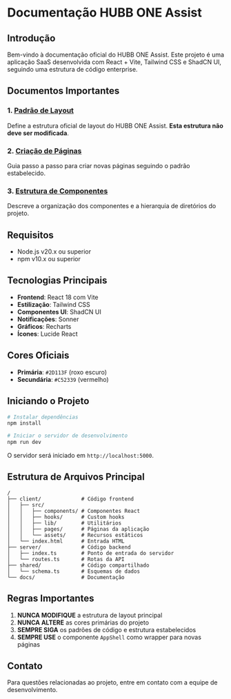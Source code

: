 # Documentação HUBB ONE Assist

## Introdução

Bem-vindo à documentação oficial do HUBB ONE Assist. Este projeto é uma aplicação SaaS desenvolvida com React + Vite, Tailwind CSS e ShadCN UI, seguindo uma estrutura de código enterprise.

## Documentos Importantes

### 1. [Padrão de Layout](./PADRAO_LAYOUT.md)
Define a estrutura oficial de layout do HUBB ONE Assist. **Esta estrutura não deve ser modificada**.

### 2. [Criação de Páginas](./CRIACAO_PAGINAS.md)
Guia passo a passo para criar novas páginas seguindo o padrão estabelecido.

### 3. [Estrutura de Componentes](./ESTRUTURA_COMPONENTES.md)
Descreve a organização dos componentes e a hierarquia de diretórios do projeto.

## Requisitos

- Node.js v20.x ou superior
- npm v10.x ou superior

## Tecnologias Principais

- **Frontend**: React 18 com Vite
- **Estilização**: Tailwind CSS
- **Componentes UI**: ShadCN UI
- **Notificações**: Sonner
- **Gráficos**: Recharts
- **Ícones**: Lucide React

## Cores Oficiais

- **Primária**: `#2D113F` (roxo escuro)
- **Secundária**: `#C52339` (vermelho)

## Iniciando o Projeto

```bash
# Instalar dependências
npm install

# Iniciar o servidor de desenvolvimento
npm run dev
```

O servidor será iniciado em `http://localhost:5000`.

## Estrutura de Arquivos Principal

```
/
├── client/             # Código frontend
│   ├── src/
│   │   ├── components/ # Componentes React
│   │   ├── hooks/      # Custom hooks
│   │   ├── lib/        # Utilitários
│   │   ├── pages/      # Páginas da aplicação
│   │   └── assets/     # Recursos estáticos
│   └── index.html      # Entrada HTML
├── server/             # Código backend
│   ├── index.ts        # Ponto de entrada do servidor
│   └── routes.ts       # Rotas da API
├── shared/             # Código compartilhado
│   └── schema.ts       # Esquemas de dados
└── docs/               # Documentação
```

## Regras Importantes

1. **NUNCA MODIFIQUE** a estrutura de layout principal
2. **NUNCA ALTERE** as cores primárias do projeto
3. **SEMPRE SIGA** os padrões de código e estrutura estabelecidos
4. **SEMPRE USE** o componente `AppShell` como wrapper para novas páginas

## Contato

Para questões relacionadas ao projeto, entre em contato com a equipe de desenvolvimento.